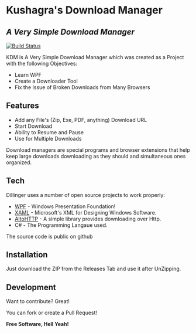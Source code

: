 # Kushagra's Download Manager
## _A Very Simple Download Manager_

[![Build Status](https://travis-ci.org/joemccann/dillinger.svg?branch=master)](https://github.com/kushagra10025/Very-Simple-Download-Manager.git)

KDM is A Very Simple Download Manager which was created as a Project with the following Objectives:
- Learn WPF
- Create a Downloader Tool
- Fix the Issue of Broken Downloads from Many Browsers

## Features

- Add any File's (Zip, Exe, PDF, anything) Download URL
- Start Download
- Ability to Resume and Pause
- Use for Multiple Downloads

Download managers are special programs and browser extensions that help
keep large downloads downloading as they should and simultaneous ones organized.

## Tech

Dillinger uses a number of open source projects to work properly:

- [WPF](https://en.wikipedia.org/wiki/Windows_Presentation_Foundation) - Windows Presentation Foundation!
- [XAML](https://wpf-tutorial.com/xaml/what-is-xaml/) - Microsoft's XML for Designing Windows Software.
- [AltoHTTP](https://github.com/aalitor/AltoHttp) - A simple library provides downloading over Http.
- C# - The Programming Langaue used.

The source code is public on github

## Installation

Just download the ZIP from the Releases Tab and use it after UnZipping.

## Development

Want to contribute? Great!

You can fork or create a Pull Request!

**Free Software, Hell Yeah!**
